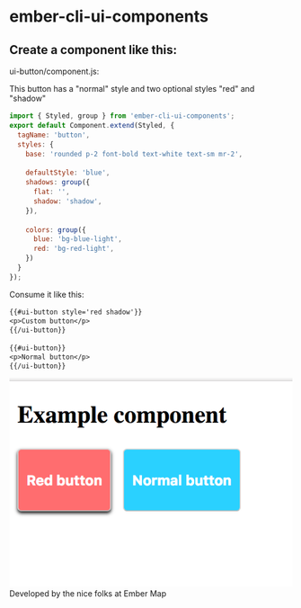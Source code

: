 # ember-cli-ui-components

## Create a component like this:

ui-button/component.js:

This button has a "normal" style and two optional styles "red" and "shadow"

```js
import { Styled, group } from 'ember-cli-ui-components';
export default Component.extend(Styled, {
  tagName: 'button',
  styles: {
    base: 'rounded p-2 font-bold text-white text-sm mr-2',

    defaultStyle: 'blue',
    shadows: group({
      flat: '',
      shadow: 'shadow',
    }),

    colors: group({
      blue: 'bg-blue-light',
      red: 'bg-red-light',
    })
  }
});
```

Consume it like this:

```
{{#ui-button style='red shadow'}}
<p>Custom button</p>
{{/ui-button}}

{{#ui-button}}
<p>Normal button</p>
{{/ui-button}}
```

![screenshot](https://github.com/psbanka/ember-cli-ui-components/raw/master/example.png)
Developed by the nice folks at Ember Map
